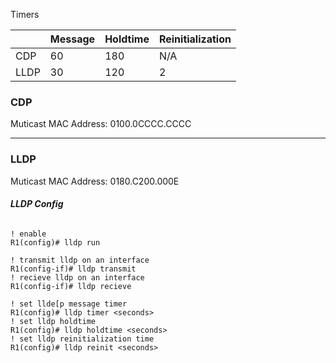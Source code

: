 Timers

|      | Message | Holdtime | Reinitialization |
| ---- | ------- | -------- | ---------------- |
| CDP  | 60      | 180      | N/A              |
| LLDP | 30      | 120      | 2                |

### **CDP**

Muticast  MAC Address: 0100.0CCCC.CCCC

****
### **LLDP**

Muticast  MAC Address: 0180.C200.000E
###### **LLDP Config**
```
! enable
R1(config)# lldp run
```

```
! transmit lldp on an interface
R1(config-if)# lldp transmit
! recieve lldp on an interface
R1(config-if)# lldp recieve
```

```
! set llde[p message timer
R1(config)# lldp timer <seconds>
! set lldp holdtime
R1(config)# lldp holdtime <seconds>
! set lldp reinitialization time
R1(config)# lldp reinit <seconds>
```